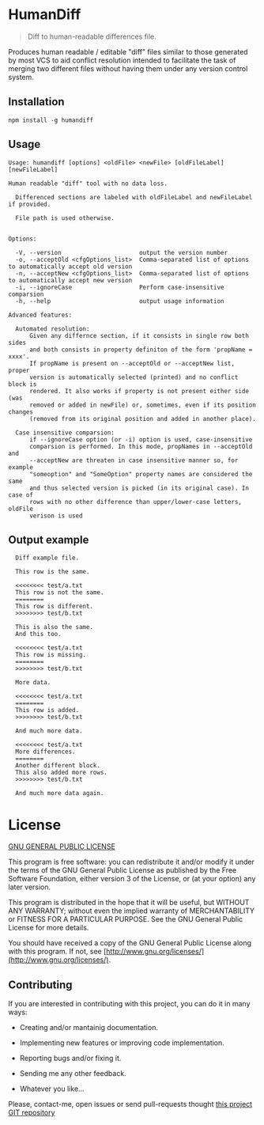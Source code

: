 HumanDiff
=========

> Diff to human-readable differences file.

Produces human readable / editable "diff" files similar to those generated by
most VCS to aid conflict resolution intended to facilitate the task of merging
two different files without having them under any version control system.


Installation
------------

    npm install -g humandiff


Usage
-----

    Usage: humandiff [options] <oldFile> <newFile> [oldFileLabel] [newFileLabel]

    Human readable "diff" tool with no data loss.

      Differenced sections are labeled with oldFileLabel and newFileLabel if provided.

      File path is used otherwise.


    Options:

      -V, --version                      output the version number
      -o, --acceptOld <cfgOptions_list>  Comma-separated list of options to automatically accept old version
      -n, --acceptNew <cfgOptions_list>  Comma-separated list of options to automatically accept new version
      -i, --ignoreCase                   Perform case-insensitive comparsion
      -h, --help                         output usage information

    Advanced features:

      Automated resolution:
          Given any differnce section, if it consists in single row both sides
          and both consists in property definiton of the form 'propName = xxxx'.
          If propName is present on --acceptOld or --acceptNew list, proper
          version is automatically selected (printed) and no conflict block is
          rendered. It also works if property is not present either side (was
          removed or added in newFile) or, sometimes, even if its position changes
          (removed from its original position and added in another place).

      Case insensitive comparsion:
          if --ignoreCase option (or -i) option is used, case-insensitive
          comparsion is performed. In this mode, propNames in --acceptOld and
          --acceptNew are threaten in case insensitive manner so, for example
          "someoption" and "SomeOption" property names are considered the same
          and thus selected version is picked (in its original case). In case of
          rows with no other difference than upper/lower-case letters, oldFile
          verison is used


Output example
--------------

      Diff example file.

      This row is the same.

      <<<<<<<< test/a.txt
      This row is not the same.
      ========
      This row is different.
      >>>>>>>> test/b.txt

      This is also the same.
      And this too.

      <<<<<<<< test/a.txt
      This row is missing.
      ========
      >>>>>>>> test/b.txt

      More data.

      <<<<<<<< test/a.txt
      ========
      This row is added.
      >>>>>>>> test/b.txt

      And much more data.

      <<<<<<<< test/a.txt
      More differences.
      ========
      Another different block.
      This also added more rows.
      >>>>>>>> test/b.txt

      And much more data again.




License
=======

[ GNU GENERAL PUBLIC LICENSE ](./LICENSE.txt)


This program is free software: you can redistribute it and/or modify
it under the terms of the GNU General Public License as published by
the Free Software Foundation, either version 3 of the License, or
(at your option) any later version.

This program is distributed in the hope that it will be useful,
but WITHOUT ANY WARRANTY; without even the implied warranty of
MERCHANTABILITY or FITNESS FOR A PARTICULAR PURPOSE.  See the
GNU General Public License for more details.

You should have received a copy of the GNU General Public License
along with this program.  If not, see [http://www.gnu.org/licenses/](http://www.gnu.org/licenses/).


<a name="contributing"></a>Contributing
---------------------------------------

If you are interested in contributing with this project, you can do it in many ways:

  * Creating and/or mantainig documentation.

  * Implementing new features or improving code implementation.

  * Reporting bugs and/or fixing it.
  
  * Sending me any other feedback.

  * Whatever you like...
    
Please, contact-me, open issues or send pull-requests thought [this project GIT repository](https://github.com/bitifet/humandiff)


